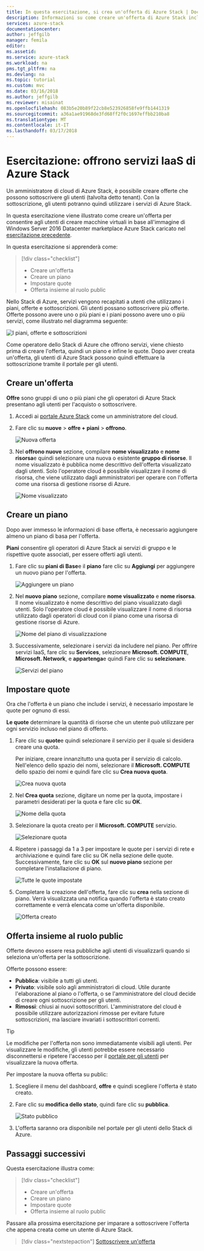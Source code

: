 ```yaml
---
title: In questa esercitazione, si crea un'offerta di Azure Stack | Documenti Microsoft
description: Informazioni su come creare un'offerta di Azure Stack incluse piani e le quote.
services: azure-stack
documentationcenter: 
author: jeffgilb
manager: femila
editor: 
ms.assetid: 
ms.service: azure-stack
ms.workload: na
pms.tgt_pltfrm: na
ms.devlang: na
ms.topic: tutorial
ms.custom: mvc
ms.date: 03/16/2018
ms.author: jeffgilb
ms.reviewer: misainat
ms.openlocfilehash: 083b5e20b89f22cb8e523926858fe9ffb1441319
ms.sourcegitcommit: a36a1ae91968de3fd68ff2f0c1697effbb210ba8
ms.translationtype: MT
ms.contentlocale: it-IT
ms.lasthandoff: 03/17/2018
---
```

# <a name="tutorial-offer-azure-stack-iaas-services"></a>Esercitazione: offrono servizi IaaS di Azure Stack
Un amministratore di cloud di Azure Stack, è possibile creare offerte che possono sottoscrivere gli utenti (talvolta detto tenant). Con la sottoscrizione, gli utenti potranno quindi utilizzare i servizi di Azure Stack.

In questa esercitazione viene illustrato come creare un'offerta per consentire agli utenti di creare macchine virtuali in base all'immagine di Windows Server 2016 Datacenter marketplace Azure Stack caricato nel [esercitazione precedente](asdk-marketplace-item.md).

In questa esercitazione si apprenderà come:

> [!div class="checklist"]
> * Creare un'offerta
> * Creare un piano
> * Impostare quote
> * Offerta insieme al ruolo public

Nello Stack di Azure, servizi vengono recapitati a utenti che utilizzano i piani, offerte e sottoscrizioni. Gli utenti possano sottoscrivere più offerte. Offerte possono avere uno o più piani e i piani possono avere uno o più servizi, come illustrato nel diagramma seguente:

![I piani, offerte e sottoscrizioni](media/asdk-offer-services/sop.png)

Come operatore dello Stack di Azure che offrono servizi, viene chiesto prima di creare l'offerta, quindi un piano e infine le quote. Dopo aver creata un'offerta, gli utenti di Azure Stack possono quindi effettuare la sottoscrizione tramite il portale per gli utenti.

## <a name="create-an-offer"></a>Creare un'offerta
**Offre** sono gruppi di uno o più piani che gli operatori di Azure Stack presentano agli utenti per l'acquisto o sottoscrivere.

1. Accedi ai [portale Azure Stack](https://adminportal.local.azurestack.external) come un amministratore del cloud.

2. Fare clic su **nuove** > **offre + piani** > **offrono**.

   ![Nuova offerta](media/asdk-offer-services/new-offer.png)

2. Nel **offrono nuove** sezione, compilare **nome visualizzato** e **nome risorsa**e quindi selezionare una nuova o esistente **gruppo di risorse**. Il nome visualizzato è pubblica nome descrittivo dell'offerta visualizzato dagli utenti. Solo l'operatore cloud è possibile visualizzare il nome di risorsa, che viene utilizzato dagli amministratori per operare con l'offerta come una risorsa di gestione risorse di Azure.

   ![Nome visualizzato](media/asdk-offer-services/offer-display-name.png)


## <a name="create-a-plan"></a>Creare un piano
Dopo aver immesso le informazioni di base offerta, è necessario aggiungere almeno un piano di basa per l'offerta. 

**Piani** consentire gli operatori di Azure Stack ai servizi di gruppo e le rispettive quote associati, per essere offerti agli utenti.

1. Fare clic su **piani di Base**e il **piano** fare clic su **Aggiungi** per aggiungere un nuovo piano per l'offerta.

   ![Aggiungere un piano](media/asdk-offer-services/new-plan.png)

2. Nel **nuovo piano** sezione, compilare **nome visualizzato** e **nome risorsa**. Il nome visualizzato è nome descrittivo del piano visualizzato dagli utenti. Solo l'operatore cloud è possibile visualizzare il nome di risorsa utilizzato dagli operatori di cloud con il piano come una risorsa di gestione risorse di Azure.

   ![Nome del piano di visualizzazione](media/asdk-offer-services/plan-display-name.png)

3. Successivamente, selezionare i servizi da includere nel piano. Per offrire servizi IaaS, fare clic su **Services**, selezionare **Microsoft. COMPUTE**, **Microsoft. Network**, e **appartenga**e quindi Fare clic su **selezionare**.

   ![Servizi del piano](media/asdk-offer-services/select-services.png)


## <a name="set-quotas"></a>Impostare quote
Ora che l'offerta è un piano che include i servizi, è necessario impostare le quote per ognuno di essi. 

**Le quote** determinare la quantità di risorse che un utente può utilizzare per ogni servizio incluso nel piano di offerto.

1. Fare clic su **quote**e quindi selezionare il servizio per il quale si desidera creare una quota. 

   Per iniziare, creare innanzitutto una quota per il servizio di calcolo. Nell'elenco dello spazio dei nomi, selezionare il **Microsoft. COMPUTE** dello spazio dei nomi e quindi fare clic su **Crea nuova quota**.
   
   ![Crea nuova quota](media/asdk-offer-services/create-quota.png)

2. Nel **Crea quota** sezione, digitare un nome per la quota, impostare i parametri desiderati per la quota e fare clic su **OK**.

   ![Nome della quota](media/asdk-offer-services/quota-properties.png)

3. Selezionare la quota creato per il **Microsoft. COMPUTE** servizio.

   ![Selezionare quota](media/asdk-offer-services/set-quota.png)

4. Ripetere i passaggi da 1 a 3 per impostare le quote per i servizi di rete e archiviazione e quindi fare clic su OK nella sezione delle quote. Successivamente, fare clic su **OK** sul **nuovo piano** sezione per completare l'installazione di piano. 

   ![Tutte le quote impostate](media/asdk-offer-services/all-quotas-set.png)

5. Completare la creazione dell'offerta, fare clic su **crea** nella sezione di piano. Verrà visualizzata una notifica quando l'offerta è stato creato correttamente e verrà elencata come un'offerta disponibile.

   ![Offerta creato](media/asdk-offer-services/offer-complete.png)

## <a name="set-offer-to-public"></a>Offerta insieme al ruolo public
Offerte devono essere resa pubbliche agli utenti di visualizzarli quando si seleziona un'offerta per la sottoscrizione. 

Offerte possono essere:
- **Pubblica**: visibile a tutti gli utenti.
- **Privato**: visibile solo agli amministratori di cloud. Utile durante l'elaborazione al piano o l'offerta, o se l'amministratore del cloud decide di creare ogni sottoscrizione per gli utenti.
- **Rimossi**: chiusi ai nuovi sottoscrittori. L'amministratore del cloud è possibile utilizzare autorizzazioni rimosse per evitare future sottoscrizioni, ma lasciare invariati i sottoscrittori correnti.

> [!TIP]
> Le modifiche per l'offerta non sono immediatamente visibili agli utenti. Per visualizzare le modifiche, gli utenti potrebbe essere necessario disconnettersi e ripetere l'accesso per il [portale per gli utenti](https://portal.local.azurestack.external) per visualizzare la nuova offerta.

Per impostare la nuova offerta su public: 

1. Scegliere il menu del dashboard, **offre** e quindi scegliere l'offerta è stato creato.

2. Fare clic su **modifica dello stato**, quindi fare clic su **pubblica**.

   ![Stato pubblico](media/asdk-offer-services/set-public.png)

3. L'offerta saranno ora disponibile nel portale per gli utenti dello Stack di Azure.

## <a name="next-steps"></a>Passaggi successivi

Questa esercitazione illustra come:

> [!div class="checklist"]
> * Creare un'offerta
> * Creare un piano
> * Impostare quote
> * Offerta insieme al ruolo public

Passare alla prossima esercitazione per imparare a sottoscrivere l'offerta che appena creata come un utente di Azure Stack.

> [!div class="nextstepaction"]
> [Sottoscrivere un'offerta](asdk-subscribe-services.md)
